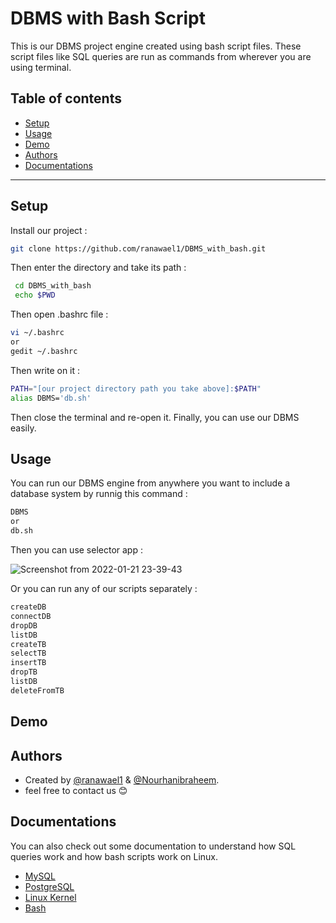 
# DBMS with Bash Script
This is our DBMS project engine created using bash script files. These script files like SQL queries are run as commands from wherever you are using terminal.

## Table of contents
* [Setup](#setup)
* [Usage](#usage)
* [Demo](#demo)
* [Authors](#authors)
* [Documentations](#documentations)
***

## Setup

Install our project :

```bash
git clone https://github.com/ranawael1/DBMS_with_bash.git
```
Then enter the directory and take its path :
```bash
 cd DBMS_with_bash
 echo $PWD   
```
Then open .bashrc file :
```bash
vi ~/.bashrc
or
gedit ~/.bashrc
```
Then write on it :
```bash
PATH="[our project directory path you take above]:$PATH"
alias DBMS='db.sh'
```
Then close the terminal and re-open it.
Finally, you can use our DBMS easily.
## Usage
You can run our DBMS engine from anywhere you want to include a database system by runnig this command :
```bash
DBMS
or
db.sh
```
Then you can use selector app :

![Screenshot from 2022-01-21 23-39-43](https://user-images.githubusercontent.com/42323978/150604087-cc78bf7d-40b0-4391-94b4-011183f1d216.png)

Or you can run any of our scripts separately :
```bash
createDB
connectDB
dropDB
listDB
createTB
selectTB
insertTB
dropTB
listDB
deleteFromTB
```
## Demo
## Authors

- Created by [@ranawael1](https://github.com/ranawael1) & [@Nourhanibraheem](https://github.com/Nourhanibraheem).
- feel free to contact us :blush:

## Documentations
You can also check out some documentation to understand how SQL queries work and how bash scripts work on Linux.

- [MySQL](https://dev.mysql.com/doc/)
- [PostgreSQL](https://www.postgresql.org/docs/)
- [Linux Kernel](https://www.kernel.org/doc/html/latest/)
- [Bash](https://devdocs.io/bash/)

